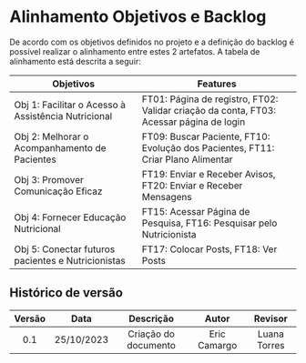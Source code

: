 # Alinhamento Objetivos e Backlog

De acordo com os objetivos definidos no projeto e a definição do backlog é possível realizar o alinhamento entre estes 2 artefatos. A tabela de alinhamento está descrita a seguir:


| Objetivos                                       | Features                                      |
|-------------------------------------------------|----------------------------------------------|
| Obj 1: Facilitar o Acesso à Assistência Nutricional | FT01: Página de registro, FT02: Validar criação da conta, FT03: Acessar página de login |
| Obj 2: Melhorar o Acompanhamento de Pacientes | FT09: Buscar Paciente, FT10: Evolução dos Pacientes, FT11: Criar Plano Alimentar |
| Obj 3: Promover Comunicação Eficaz | FT19: Enviar e Receber Avisos, FT20: Enviar e Receber Mensagens |
| Obj 4: Fornecer Educação Nutricional | FT15: Acessar Página de Pesquisa, FT16: Pesquisar pelo Nutricionista |
| Obj 5: Conectar futuros pacientes e Nutricionistas | FT17: Colocar Posts, FT18: Ver Posts |


## Histórico de versão

| Versão |    Data    |      Descrição       |  Autor  | Revisor |
| :----: | :--------: | :------------------: | :-----: | :-----: |
|  0.1   | 25/10/2023 | Criação do documento | Eric Camargo | Luana Torres  |

